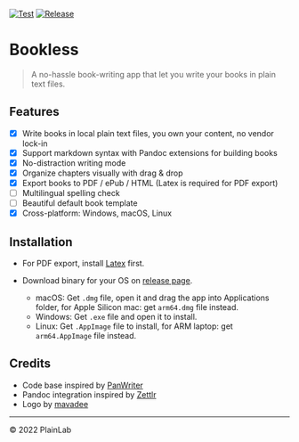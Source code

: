 [![Test](https://github.com/plainlab/bookless/actions/workflows/test.yml/badge.svg)](https://github.com/plainlab/bookless/actions/workflows/test.yml)
[![Release](https://img.shields.io/github/v/release/plainlab/bookless)](https://github.com/plainlab/bookless/releases)

# Bookless

> A no-hassle book-writing app that let you write your books in plain text files.

## Features

- [x] Write books in local plain text files, you own your content, no vendor lock-in
- [x] Support markdown syntax with Pandoc extensions for building books
- [x] No-distraction writing mode
- [x] Organize chapters visually with drag & drop
- [x] Export books to PDF / ePub / HTML (Latex is required for PDF export)
- [ ] Multilingual spelling check
- [ ] Beautiful default book template
- [x] Cross-platform: Windows, macOS, Linux

## Installation

- For PDF export, install [Latex][4] first.
- Download binary for your OS on [release page][5].

  - macOS: Get `.dmg` file, open it and drag the app into Applications folder, for Apple
    Silicon mac: get `arm64.dmg` file instead.
  - Windows: Get `.exe` file and open it to install.
  - Linux: Get `.AppImage` file to install, for ARM laptop: get `arm64.AppImage` file instead.

## Credits

- Code base inspired by [PanWriter][1]
- Pandoc integration inspired by [Zettlr][2]
- Logo by [mavadee][3]

---

&copy; 2022 PlainLab

[1]: https://github.com/mb21/panwriter
[2]: https://github.com/Zettlr/Zettlr
[3]: https://www.flaticon.com/authors/mavadee
[4]: https://www.latex-project.org/get/
[5]: https://github.com/plainlab/bookless/releases
